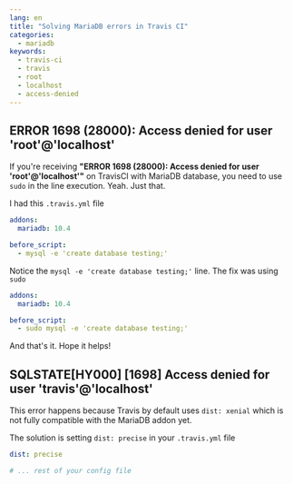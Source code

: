 ```yaml
---
lang: en
title: "Solving MariaDB errors in Travis CI"
categories:
  - mariadb
keywords:
  - travis-ci
  - travis
  - root
  - localhost
  - access-denied
---
```


## ERROR 1698 (28000): Access denied for user 'root'@'localhost'

If you're receiving **"ERROR 1698 (28000): Access denied for user 'root'@'localhost'"** on TravisCI with MariaDB database, you need to use `sudo` in the line execution. Yeah. Just that.

I had this `.travis.yml` file

```yaml
addons:
  mariadb: 10.4

before_script:
  - mysql -e 'create database testing;'
```

Notice the `mysql -e 'create database testing;'` line. The fix was using `sudo`

```yaml
addons:
  mariadb: 10.4

before_script:
  - sudo mysql -e 'create database testing;'
```

And that's it. Hope it helps!

## SQLSTATE[HY000] [1698] Access denied for user 'travis'@'localhost'

This error happens because Travis by default uses `dist: xenial` which is not fully compatible with the MariaDB addon yet.

The solution is setting `dist: precise` in your `.travis.yml` file

```yaml
dist: precise

# ... rest of your config file
```
